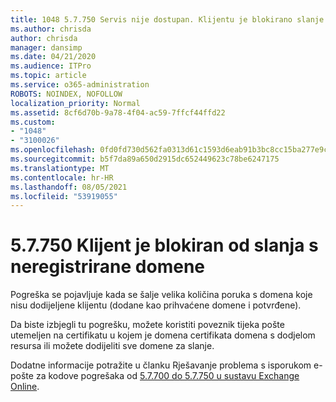 ```yaml
---
title: 1048 5.7.750 Servis nije dostupan. Klijentu je blokirano slanje s neregistriranih domena
ms.author: chrisda
author: chrisda
manager: dansimp
ms.date: 04/21/2020
ms.audience: ITPro
ms.topic: article
ms.service: o365-administration
ROBOTS: NOINDEX, NOFOLLOW
localization_priority: Normal
ms.assetid: 8cf6d70b-9a78-4f04-ac59-7ffcf44ffd22
ms.custom:
- "1048"
- "3100026"
ms.openlocfilehash: 0fd0fd730d562fa0313d61c1593d6eab91b3bc8cc15ba277e9cd4e4deb6901bd
ms.sourcegitcommit: b5f7da89a650d2915dc652449623c78be6247175
ms.translationtype: MT
ms.contentlocale: hr-HR
ms.lasthandoff: 08/05/2021
ms.locfileid: "53919055"
---
```

# <a name="57750-client-blocked-from-sending-from-unregistered-domain"></a>5.7.750 Klijent je blokiran od slanja s neregistrirane domene

Pogreška se pojavljuje kada se šalje velika količina poruka s domena koje nisu dodijeljene klijentu (dodane kao prihvaćene domene i potvrđene).

Da biste izbjegli tu pogrešku, možete koristiti poveznik tijeka pošte utemeljen na certifikatu u kojem je domena certifikata domena s dodjelom resursa ili možete dodijeliti sve domene za slanje.

Dodatne informacije potražite u članku Rješavanje problema s isporukom e-pošte za kodove pogrešaka od [5.7.700 do 5.7.750 u sustavu Exchange Online](https://go.microsoft.com/fwlink/?linkid=2164955).